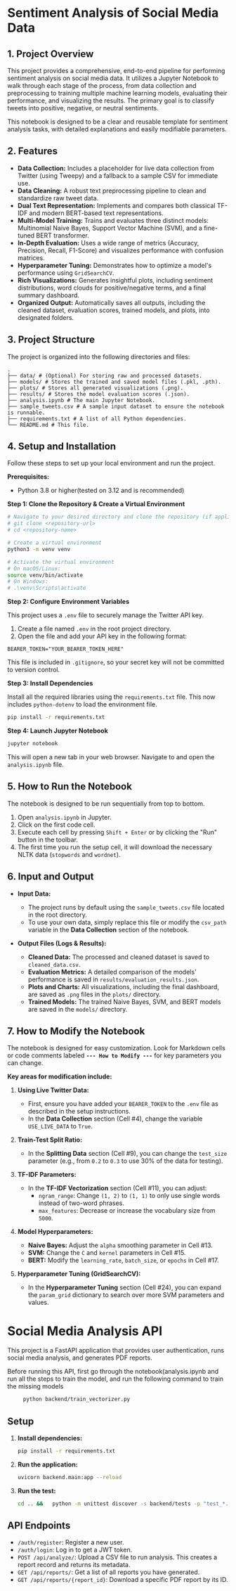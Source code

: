 # Sentiment Analysis of Social Media Data

## 1. Project Overview

This project provides a comprehensive, end-to-end pipeline for performing sentiment analysis on social media data. It utilizes a Jupyter Notebook to walk through each stage of the process, from data collection and preprocessing to training multiple machine learning models, evaluating their performance, and visualizing the results. The primary goal is to classify tweets into positive, negative, or neutral sentiments.

This notebook is designed to be a clear and reusable template for sentiment analysis tasks, with detailed explanations and easily modifiable parameters.

## 2. Features

- **Data Collection:** Includes a placeholder for live data collection from Twitter (using Tweepy) and a fallback to a sample CSV for immediate use.
- **Data Cleaning:** A robust text preprocessing pipeline to clean and standardize raw tweet data.
- **Dual Text Representation:** Implements and compares both classical TF-IDF and modern BERT-based text representations.
- **Multi-Model Training:** Trains and evaluates three distinct models: Multinomial Naive Bayes, Support Vector Machine (SVM), and a fine-tuned BERT transformer.
- **In-Depth Evaluation:** Uses a wide range of metrics (Accuracy, Precision, Recall, F1-Score) and visualizes performance with confusion matrices.
- **Hyperparameter Tuning:** Demonstrates how to optimize a model's performance using `GridSearchCV`.
- **Rich Visualizations:** Generates insightful plots, including sentiment distributions, word clouds for positive/negative terms, and a final summary dashboard.
- **Organized Output:** Automatically saves all outputs, including the cleaned dataset, evaluation scores, trained models, and plots, into designated folders.

## 3. Project Structure

The project is organized into the following directories and files:

```
. 
├── data/ # (Optional) For storing raw and processed datasets.
├── models/ # Stores the trained and saved model files (.pkl, .pth).
├── plots/ # Stores all generated visualizations (.png).
├── results/ # Stores the model evaluation scores (.json).
├── analysis.ipynb # The main Jupyter Notebook.
├── sample_tweets.csv # A sample input dataset to ensure the notebook is runnable.
├── requirements.txt # A list of all Python dependencies.
└── README.md # This file.
```

## 4. Setup and Installation

Follow these steps to set up your local environment and run the project.

**Prerequisites:**
- Python 3.8 or higher(tested on 3.12 and is recommended)

**Step 1: Clone the Repository & Create a Virtual Environment**

```bash
# Navigate to your desired directory and clone the repository (if applicable)
# git clone <repository-url>
# cd <repository-name>

# Create a virtual environment
python3 -m venv venv

# Activate the virtual environment
# On macOS/Linux:
source venv/bin/activate
# On Windows:
# .\venv\Scripts\activate
```

**Step 2: Configure Environment Variables**

This project uses a `.env` file to securely manage the Twitter API key. 

1.  Create a file named `.env` in the root project directory.
2.  Open the file and add your API key in the following format:

```
BEARER_TOKEN="YOUR_BEARER_TOKEN_HERE"
```

This file is included in `.gitignore`, so your secret key will not be committed to version control.

**Step 3: Install Dependencies**

Install all the required libraries using the `requirements.txt` file. This now includes `python-dotenv` to load the environment file.

```bash
pip install -r requirements.txt
```

**Step 4: Launch Jupyter Notebook**

```bash
jupyter notebook
```

This will open a new tab in your web browser. Navigate to and open the `analysis.ipynb` file.

## 5. How to Run the Notebook

The notebook is designed to be run sequentially from top to bottom. 

1.  Open `analysis.ipynb` in Jupyter.
2.  Click on the first code cell.
3.  Execute each cell by pressing `Shift + Enter` or by clicking the "Run" button in the toolbar.
4.  The first time you run the setup cell, it will download the necessary NLTK data (`stopwords` and `wordnet`).

## 6. Input and Output

- **Input Data:**
  - The project runs by default using the `sample_tweets.csv` file located in the root directory.
  - To use your own data, simply replace this file or modify the `csv_path` variable in the **Data Collection** section of the notebook.

- **Output Files (Logs & Results):**
  - **Cleaned Data:** The processed and cleaned dataset is saved to `cleaned_data.csv`.
  - **Evaluation Metrics:** A detailed comparison of the models' performance is saved in `results/evaluation_results.json`.
  - **Plots and Charts:** All visualizations, including the final dashboard, are saved as `.png` files in the `plots/` directory.
  - **Trained Models:** The trained Naive Bayes, SVM, and BERT models are saved in the `models/` directory.

## 7. How to Modify the Notebook

The notebook is designed for easy customization. Look for Markdown cells or code comments labeled **`--- How to Modify ---`** for key parameters you can change.

**Key areas for modification include:**

1.  **Using Live Twitter Data:**
    - First, ensure you have added your `BEARER_TOKEN` to the `.env` file as described in the setup instructions.
    - In the **Data Collection** section (Cell #4), change the variable `USE_LIVE_DATA` to `True`.

2.  **Train-Test Split Ratio:**
    - In the **Splitting Data** section (Cell #9), you can change the `test_size` parameter (e.g., from `0.2` to `0.3` to use 30% of the data for testing).

3.  **TF-IDF Parameters:**
    - In the **TF-IDF Vectorization** section (Cell #11), you can adjust:
      - `ngram_range`: Change `(1, 2)` to `(1, 1)` to only use single words instead of two-word phrases.
      - `max_features`: Decrease or increase the vocabulary size from `5000`.

4.  **Model Hyperparameters:**
    - **Naive Bayes:** Adjust the `alpha` smoothing parameter in Cell #13.
    - **SVM:** Change the `C` and `kernel` parameters in Cell #15.
    - **BERT:** Modify the `learning_rate`, `batch_size`, or `epochs` in Cell #17.

5.  **Hyperparameter Tuning (GridSearchCV):**
    - In the **Hyperparameter Tuning** section (Cell #24), you can expand the `param_grid` dictionary to search over more SVM parameters and values.


# Social Media Analysis API

This project is a FastAPI application that provides user authentication, runs social media analysis, and generates PDF reports.

Before running this API, first go through the notebook(analysis.ipynb and run all the steps to train the model, and run the following command to train the missing models
```bash
     python backend/train_vectorizer.py
```

## Setup

1.  **Install dependencies:**
    ```bash
    pip install -r requirements.txt
    ```

2.  **Run the application:**
    ```bash
    uvicorn backend.main:app --reload
    ```
2.  **Run the test:**
    ```bash
    cd .. &&   python -m unittest discover -s backend/tests -p "test_*.py" -t backend -v
    ```

## API Endpoints

-   `/auth/register`: Register a new user.
-   `/auth/login`: Log in to get a JWT token.
-   `POST /api/analyze/`: Upload a CSV file to run analysis. This creates a report record and returns its metadata.
-   `GET /api/reports/`: Get a list of all reports you have generated.
-   `GET /api/reports/{report_id}`: Download a specific PDF report by its ID.
